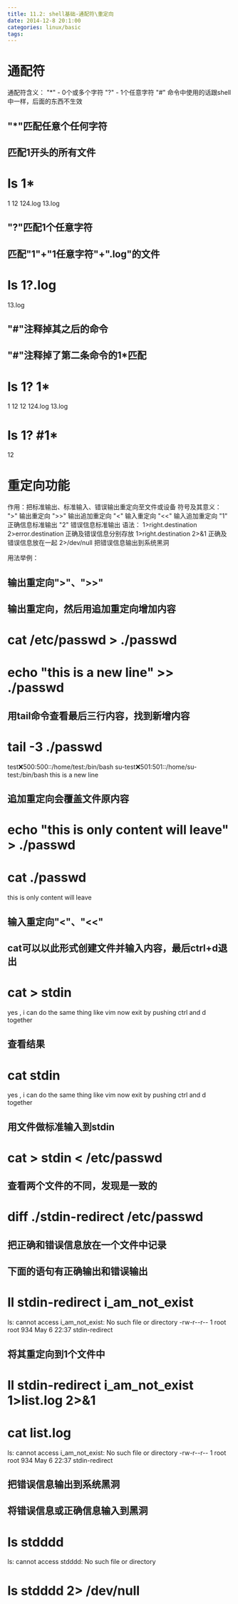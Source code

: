 ```yaml
---
title: 11.2: shell基础-通配符\重定向
date: 2014-12-8 20:1:00
categories: linux/basic
tags:
---
```

 
通配符
==============================================
通配符含义：
"*" - 0个或多个字符
"?" - 1个任意字符
"#" 命令中使用的话跟shell中一样，后面的东西不生效
## "*"匹配任意个任何字符
 
## 匹配1开头的所有文件
# ls 1*
1  12  124.log  13.log
 
 
## "?"匹配1个任意字符
 
## 匹配"1"+"1任意字符"+".log"的文件
# ls 1?.log
13.log
 
 
## "#"注释掉其之后的命令
 
## "#"注释掉了第二条命令的1*匹配
# ls 1? 1*
1  12  12  124.log  13.log
# ls 1? #1*
12
  
 
重定向功能
==============================================
作用：把标准输出、标准输入、错误输出重定向至文件或设备
符号及其意义：
">" 输出重定向
">>" 输出追加重定向
"<" 输入重定向
"<<" 输入追加重定向
"1" 正确信息标准输出
"2" 错误信息标准输出
语法：
1>right.destination 2>error.destination 正确及错误信息分别存放
1>right.destination 2>&1 正确及错误信息放在一起
2>/dev/null 把错误信息输出到系统黑洞
 
用法举例：
## 输出重定向">"、">>"
 
## 输出重定向，然后用追加重定向增加内容
# cat /etc/passwd > ./passwd
# echo "this is a new line" >> ./passwd
## 用tail命令查看最后三行内容，找到新增内容
# tail -3 ./passwd
test:x:500:500::/home/test:/bin/bash
su-test:x:501:501::/home/su-test:/bin/bash
this is a new line
 
## 追加重定向会覆盖文件原内容
# echo "this is only content will leave" > ./passwd
# cat ./passwd
this is only content will leave
 
 
## 输入重定向"<"、"<<"
 
## cat可以以此形式创建文件并输入内容，最后ctrl+d退出
# cat > stdin
yes , i can do the same thing like vim
now exit by pushing ctrl and d together
## 查看结果
# cat stdin
yes , i can do the same thing like vim
now exit by pushing ctrl and d together
## 用文件做标准输入到stdin
# cat > stdin < /etc/passwd
## 查看两个文件的不同，发现是一致的
# diff ./stdin-redirect /etc/passwd
 
 
## 把正确和错误信息放在一个文件中记录
 
## 下面的语句有正确输出和错误输出
# ll stdin-redirect i_am_not_exist
ls: cannot access i_am_not_exist: No such file or directory
-rw-r--r-- 1 root root 934 May  6 22:37 stdin-redirect
 
## 将其重定向到1个文件中
# ll stdin-redirect i_am_not_exist 1>list.log 2>&1
# cat list.log
ls: cannot access i_am_not_exist: No such file or directory
-rw-r--r-- 1 root root 934 May  6 22:37 stdin-redirect
 
 
## 把错误信息输出到系统黑洞
 
## 将错误信息或正确信息输入到黑洞
# ls stdddd
ls: cannot access stdddd: No such file or directory
# ls stdddd 2> /dev/null
